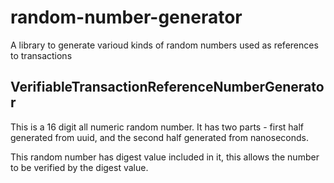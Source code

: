 # random-number-generator
A library to generate varioud kinds of random numbers used as references to transactions

## VerifiableTransactionReferenceNumberGenerator
This is a 16 digit all numeric random number. It has two parts - first half generated from uuid, and the second half generated from nanoseconds. 

This random number has digest value included in it, this allows the number to be verified by the digest value.


